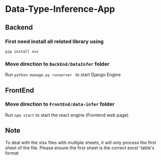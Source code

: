 # Data-Type-Inference-App

## Backend
### First need install all related library using 

`pip install xxx`

### Move direction to `BackEnd/DataInfer` folder

Run `python manage.py runserver ` to start Django Engine

## FrontEnd 

### Move direction to `FrontEnd/data-infer` folder

Run `npm start` to start the react engine (Frontend web page)

## Note
To deal with the xlsx files with multiple sheets, it will only process the first sheet of the file. Please ensure the first sheet is the correct excel 'table's format 

